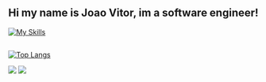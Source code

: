 ## Hi my name is Joao Vitor, im a software engineer!

  [![My Skills](https://skillicons.dev/icons?i=java,spring,mongodb,js,react,html,css,aws)](https://skillicons.dev)
  
  ##
  [![Top Langs](https://github-readme-stats.vercel.app/api/top-langs/?username=Joaovitor404silva&layout=donut&theme=dracula)](https://github.com/anuraghazra/github-readme-stats)
 
<div> 
  <a href = "mailto:joaovitor404silva@gmail.com"><img src="https://img.shields.io/badge/-Gmail-%23333?style=for-the-badge&logo=gmail&logoColor=white" target="_blank"></a>
  <a href="https://www.linkedin.com/in/jo%C3%A3o-vitor-alves-da-silva-177025176" target="_blank"><img src="https://img.shields.io/badge/-LinkedIn-%230077B5?style=for-the-badge&logo=linkedin&logoColor=white" target="_blank"></a> 
  
</div>
